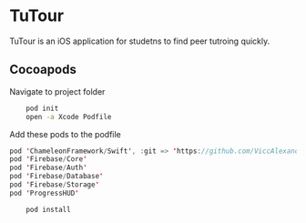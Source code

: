 # TuTour

TuTour is an iOS application for studetns to find peer tutroing quickly.

## Cocoapods
Navigate to project folder
```bash
	pod init
	open -a Xcode Podfile
```
Add these pods to the podfile
```swift
pod 'ChameleonFramework/Swift', :git => 'https://github.com/ViccAlexander/Chameleon.git'
pod 'Firebase/Core'
pod 'Firebase/Auth'
pod 'Firebase/Database'
pod 'Firebase/Storage'
pod 'ProgressHUD'
```
```bash
	pod install
```


